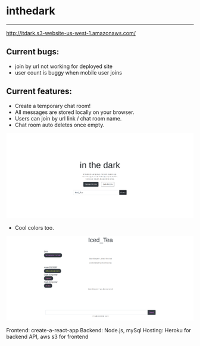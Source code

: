 # inthedark
-------------------------------
http://itdark.s3-website-us-west-1.amazonaws.com/

Current bugs:
--------------------
* join by url not working for deployed site
* user count is buggy when mobile user joins

Current features:
--------------------
* Create a temporary chat room!
* All messages are stored locally on your browser.
* Users can join by url link / chat room name.
* Chat room auto deletes once empty.

![alt text](/inthedark/screenshots/1.png?raw=true)

* Cool colors too.

![alt text](/inthedark/screenshots/2.png?raw=true)

Frontend: create-a-react-app
Backend: Node.js, mySql
Hosting: Heroku for backend API, aws s3 for frontend

